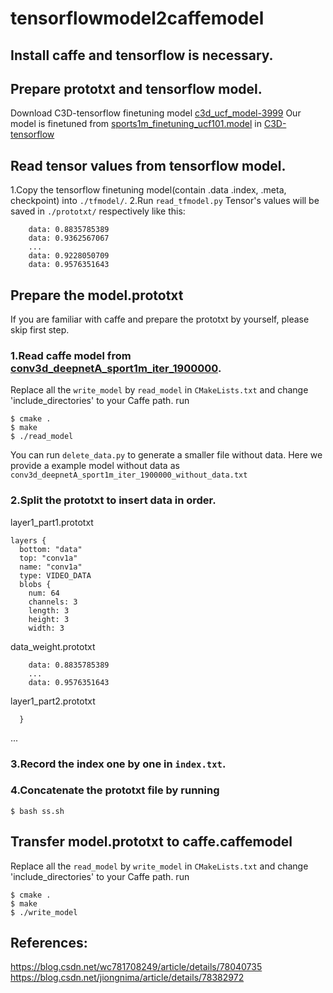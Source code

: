 # tensorflowmodel2caffemodel

## Install caffe and tensorflow is necessary.

## Prepare prototxt and tensorflow model.
Download C3D-tensorflow finetuning model [c3d_ucf_model-3999](https://www.dropbox.com/sh/zxytvmis1o6ps3b/AACcAJRV6fO-Ol2UTOUVCwHZa?dl=0)
Our model is finetuned from [sports1m_finetuning_ucf101.model](https://www.dropbox.com/sh/8wcjrcadx4r31ux/AAAkz3dQ706pPO8ZavrztRCca?dl=0) in [C3D-tensorflow](https://github.com/hx173149/C3D-tensorflow)


## Read tensor values from tensorflow model.
1.Copy the tensorflow finetuning model(contain .data .index, .meta, checkpoint) into `./tfmodel/`.
2.Run `read_tfmodel.py`
Tensor's values will be saved in `./prototxt/` respectively like this:
```
    data: 0.8835785389
    data: 0.9362567067
    ...
    data: 0.9228050709
    data: 0.9576351643
```

## Prepare the model.prototxt
If you are familiar with caffe and prepare the prototxt by yourself, please skip first step.
### 1.Read caffe model from [conv3d_deepnetA_sport1m_iter_1900000](https://www.dropbox.com/s/mihrgqarchxd643/conv3d_deepnetA_sport1m_iter_1900000?dl=0).
Replace all the `write_model` by `read_model` in `CMakeLists.txt` and change 'include_directories' to your Caffe path.
run
```
$ cmake .
$ make
$ ./read_model
```
You can run `delete_data.py` to generate a smaller file without data.
Here we provide a example model without data as `conv3d_deepnetA_sport1m_iter_1900000_without_data.txt`

### 2.Split the prototxt to insert data in order.
layer1_part1.prototxt
```
layers {
  bottom: "data"
  top: "conv1a"
  name: "conv1a"
  type: VIDEO_DATA
  blobs {
    num: 64
    channels: 3
    length: 3
    height: 3
    width: 3
```
data_weight.prototxt

```
    data: 0.8835785389
    ...
    data: 0.9576351643
```
layer1_part2.prototxt
```
  }
```
...

### 3.Record the index one by one in `index.txt`.

### 4.Concatenate the prototxt file by running
```
$ bash ss.sh
```

## Transfer model.prototxt to caffe.caffemodel
Replace all the `read_model` by `write_model` in `CMakeLists.txt` and change 'include_directories' to your Caffe path.
run
```
$ cmake .
$ make
$ ./write_model
```


## References:
https://blog.csdn.net/wc781708249/article/details/78040735
https://blog.csdn.net/jiongnima/article/details/78382972